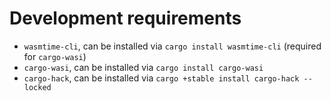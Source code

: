
# Development requirements

- `wasmtime-cli`, can be installed via `cargo install wasmtime-cli` (required for
  `cargo-wasi`)
- `cargo-wasi`, can be installed via `cargo install cargo-wasi`
- `cargo-hack`, can be installed via `cargo +stable install cargo-hack --locked`
